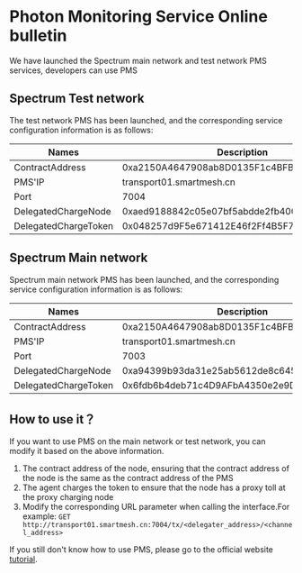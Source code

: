 # Photon Monitoring Service Online bulletin

We have launched the Spectrum main network and test network PMS services, developers can use PMS

## Spectrum Test network

The test network PMS has been launched, and the corresponding service configuration information is as follows:


Names|Description
--|--
ContractAddress|0xa2150A4647908ab8D0135F1c4BFBB723495e8d12
PMS'IP|transport01.smartmesh.cn
Port|7004
DelegatedChargeNode|0xaed9188842c05e07bf5abdde2fb400432ae49d28
DelegatedChargeToken|0x048257d9F5e671412E46f2Ff4B5F7AFDb7059A86



## Spectrum Main network

Spectrum main network PMS has been launched, and the corresponding service configuration information is as follows:

Names|Description
--|--
ContractAddress|0xa2150A4647908ab8D0135F1c4BFBB723495e8d12
PMS'IP|transport01.smartmesh.cn
Port|7003
DelegatedChargeNode|0xa94399b93da31e25ab5612de8c64556694d5f2fd
DelegatedChargeToken|0x6fdb6b4deb71c4D9AFbA4350e2e9D6CfD534F1cb


## How to use it？

If you want to use PMS on the main network or test network, you can modify it based on the above information.

1. The contract address of the node, ensuring that the contract address of the node is the same as the contract address of the PMS
2. The agent charges the token to ensure that the node has a proxy toll at the proxy charging node 
3. Modify the corresponding URL parameter when calling the interface.For example: `GET http://transport01.smartmesh.cn:7004/tx/<delegater_address>/<channel_address>`


If you still don't know how to use PMS, please go to the official website [tutorial](./sm_service.md).
